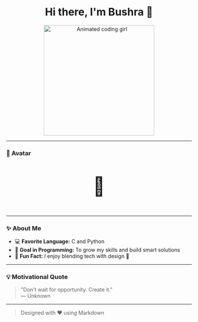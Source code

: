 <h1 align="center">Hi there, I'm Bushra 💬</h1>

<p align="center">
  <img src="https://media.giphy.com/media/qgQUggAC3Pfv687qPC/giphy.gif" width="300" alt="Animated coding girl">
</p>

---

### 🎨 Avatar

<p align="center" style="font-size: 50px;">🌸</p>

---

### ✨ About Me

- 💻 **Favorite Language:** C and Python  
- 🎯 **Goal in Programming:** To grow my skills and build smart solutions  
- 🎈 **Fun Fact:** I enjoy blending tech with design 🎨

---

### 💡 Motivational Quote

> "Don't wait for opportunity. Create it."  
> — Unknown

---

> Designed with ❤️ using Markdown
